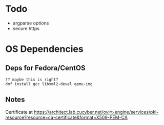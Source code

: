 # Todo

* argparse options
* secure https

# OS Dependencies

## Deps for Fedora/CentOS

```
?? maybe this is right?
dnf install gcc libxml2-devel qemu-img
```

## Notes

Certificate at https://architect.lab.cucyber.net/ovirt-engine/services/pki-resource?resource=ca-certificate&format=X509-PEM-CA

